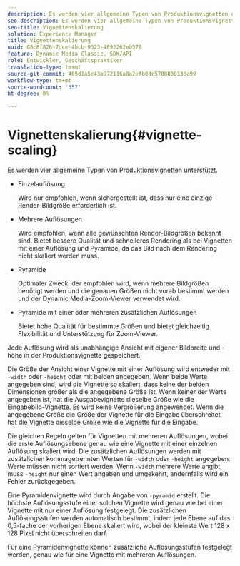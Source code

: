 ```yaml
---
description: Es werden vier allgemeine Typen von Produktionsvignetten unterstützt.
seo-description: Es werden vier allgemeine Typen von Produktionsvignetten unterstützt.
seo-title: Vignettenskalierung
solution: Experience Manager
title: Vignettenskalierung
uuid: 08c8f826-7dce-4bcb-9323-4892262eb578
feature: Dynamic Media Classic, SDK/API
role: Entwickler, Geschäftspraktiker
translation-type: tm+mt
source-git-commit: 469d1a5c43a972116a8a2efb0de5708800130a99
workflow-type: tm+mt
source-wordcount: '357'
ht-degree: 0%

---
```



# Vignettenskalierung{#vignette-scaling}

Es werden vier allgemeine Typen von Produktionsvignetten unterstützt.

* Einzelauflösung

   Wird nur empfohlen, wenn sichergestellt ist, dass nur eine einzige Render-Bildgröße erforderlich ist.
* Mehrere Auflösungen

   Wird empfohlen, wenn alle gewünschten Render-Bildgrößen bekannt sind. Bietet bessere Qualität und schnelleres Rendering als bei Vignetten mit einer Auflösung und Pyramide, da das Bild nach dem Rendering nicht skaliert werden muss.
* Pyramide

   Optimaler Zweck, der empfohlen wird, wenn mehrere Bildgrößen benötigt werden und die genauen Größen nicht vorab bestimmt werden und der Dynamic Media-Zoom-Viewer verwendet wird.
* Pyramide mit einer oder mehreren zusätzlichen Auflösungen

   Bietet hohe Qualität für bestimmte Größen und bietet gleichzeitig Flexibilität und Unterstützung für Zoom-Viewer.

Jede Auflösung wird als unabhängige Ansicht mit eigener Bildbreite und -höhe in der Produktionsvignette gespeichert.

Die Größe der Ansicht einer Vignette mit einer Auflösung wird entweder mit `-width` oder `-height` oder mit beiden angegeben. Wenn beide Werte angegeben sind, wird die Vignette so skaliert, dass keine der beiden Dimensionen größer als die angegebene Größe ist. Wenn keiner der Werte angegeben ist, hat die Ausgabevignette dieselbe Größe wie die Eingabebild-Vignette. Es wird keine Vergrößerung angewendet. Wenn die angegebene Größe die Größe der Vignette für die Eingabe überschreitet, hat die Vignette dieselbe Größe wie die Vignette für die Eingabe.

Die gleichen Regeln gelten für Vignetten mit mehreren Auflösungen, wobei die erste Auflösungsebene genau wie eine Vignette mit einer einzelnen Auflösung skaliert wird. Die zusätzlichen Auflösungen werden mit zusätzlichen kommagetrennten Werten für `-width` oder `-height` angegeben. Werte müssen nicht sortiert werden. Wenn `-width` mehrere Werte angibt, muss `-height` nur einen Wert angeben und umgekehrt, andernfalls wird ein Fehler zurückgegeben.

Eine Pyramidenvignette wird durch Angabe von `-pyramid` erstellt. Die höchste Auflösungsstufe einer solchen Vignette wird genau wie bei einer Vignette mit nur einer Auflösung festgelegt. Die zusätzlichen Auflösungsstufen werden automatisch bestimmt, indem jede Ebene auf das 0,5-fache der vorherigen Ebene skaliert wird, wobei der kleinste Wert 128 x 128 Pixel nicht überschreiten darf.

Für eine Pyramidenvignette können zusätzliche Auflösungsstufen festgelegt werden, genau wie für eine Vignette mit mehreren Auflösungen.
